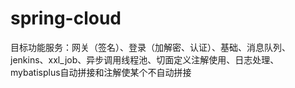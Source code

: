 # spring-cloud

目标功能服务：网关（签名）、登录（加解密、认证）、基础、消息队列、jenkins、xxl_job、异步调用线程池、切面定义注解使用、日志处理、mybatisplus自动拼接和注解使某个不自动拼接

